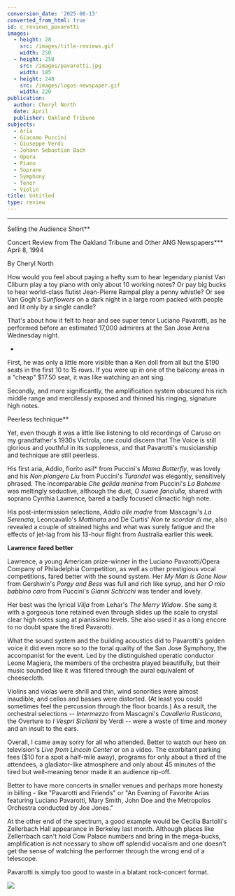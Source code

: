 ```yaml
---
conversion_date: '2025-08-13'
converted_from_html: true
id: c_reviews_pavarotti
images:
  - height: 28
    src: /images/title-reviews.gif
    width: 250
  - height: 250
    src: /images/pavarotti.jpg
    width: 185
  - height: 248
    src: /images/logos-newspaper.gif
    width: 220
publication:
  author: Cheryl North
  date: April
  publisher: Oakland Tribune
subjects:
  - Aria
  - Giacomo Puccini
  - Giuseppe Verdi
  - Johann Sebastian Bach
  - Opera
  - Piano
  - Soprano
  - Symphony
  - Tenor
  - Violin
title: Untitled
type: review
---
```


***

Selling the Audience Short**

Concert Review from The Oakland Tribune and Other ANG Newspapers***
April 8, 1994

By Cheryl North

How would you feel about paying a hefty sum to hear legendary pianist Van Cliburn play a toy piano with only about 10 working notes? Or pay big bucks to hear world-class flutist Jean-Pierre Rampal play a penny whistle? Or see Van Gogh's *Sunflowers* on a dark night in a large room packed with people and lit only by a single candle?

That's about how it felt to hear and see super tenor Luciano Pavarotti, as he performed before an estimated 17,000 admirers at the San Jose Arena Wednesday night.

*

First, he was only a little more visible than a Ken doll from all but the $190 seats in the first 10 to 15 rows. If you were up in one of the balcony areas in a "cheap" $17.50 seat, it was like watching an ant sing.

Secondly, and more significantly, the amplification system obscured his rich middle range and mercilessly exposed and thinned his ringing, signature high notes.

Peerless technique**

Yet, even though it was a little like listening to old recordings of Caruso on my grandfather's 1930s Victrola, one could discern that The Voice is still glorious and youthful in its suppleness, and that Pavarotti's musicianship and technique are still peerless.

His first aria, Addio, fiorito asil* from Puccini's *Mama Butterfly*, was lovely and his *Non piangere Liu* from Puccini's *Turandot* was elegantly, sensitively phrased. The incomparable *Che gelida manina* from Puccini's *La Boheme* was meltingly seductive, although the duet, *O suave fanciulla*, shared with soprano Cynthia Lawrence, bared a badly focused climactic high note.

His post-intermission selections, *Addio alle madre* from Mascagni's *La Serenata*, Leoncavallo's *Mattinata* and De Curtis' *Non te scordar di me*, also revealed a couple of strained highs and what was surely fatigue and the effects of jet-lag from his 13-hour flight from Australia earlier this week.

**Lawrence fared better**

Lawrence, a young American prize-winner in the Luciano Pavarotti/Opera Company of Philadelphia Competition, as well as other prestigious vocal competitions, fared better with the sound system. Her *My Man is Gone Now* from Gershwin's *Porgy and Bess* was full and rich like syrup, and her *O mio babbino caro* from Puccini's *Gianni Schicchi* was tender and lovely.

Her best was the lyrical *Vilja* from Lehar's *The Merry Widow*. She sang it with a gorgeous tone retained even through slides up the scale to crystal clear high notes sung at pianissimo levels. She also used it as a long encore to no doubt spare the tired Pavarotti.

What the sound system and the building acoustics did to Pavarotti's golden voice it did even more so to the tonal quality of the San Jose Symphony, the accompanist for the event. Led by the distinguished operatic conductor Leone Magiera, the members of the orchestra played beautifully, but their music sounded like it was filtered through the aural equivalent of cheesecloth.

Violins and violas were shrill and thin, wind sonorities were almost inaudible, and cellos and basses were distorted. (At least you could sometimes feel the percussion through the floor boards.) As a result, the orchestral selections -- *Intermezzo* from Mascagni's *Cavalleria Rusticana*, the Overture to *I Vespri Siciliani* by Verdi -- were a waste of time and money and an insult to the ears.

Overall, I came away sorry for all who attended. Better to watch our hero on television's *Live from Lincoln Center* or on a video. The exorbitant parking fees ($10 for a spot a half-mile away), programs for only about a third of the attendees, a gladiator-like atmosphere and only about 45 minutes of the tired but well-meaning tenor made it an audience rip-off.

Better to have more concerts in smaller venues and perhaps more honesty in billing - like "Pavarotti and Friends" or "An Evening of Favorite Arias featuring Luciano Pavarotti, Mary Smith, John Doe and the Metropolos Orchestra conducted by Joe Jones."

At the other end of the spectrum, a good example would be Cecilia Bartolli's Zellerbach Hall appearance in Berkeley last month. Although places like Zellerrbach can't hold Cow Palace numbers and bring in the mega-bucks, amplification is not ncessary to show off splendid vocalism and one doesn't get the sense of watching the performer through the wrong end of a telescope.

Pavarotti is simply too good to waste in a blatant rock-concert format.

![](/images/logos-newspaper.gif)

